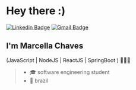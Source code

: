 # Hey there :)


[![Linkedin Badge](https://img.shields.io/badge/-LinkedIn-01357B?style=flat&logo=Linkedin&logoColor=white&link=https://www.linkedin.com/in/marcellafccosta)](https://www.linkedin.com/in/marcellafccosta/)
[![Gmail Badge](https://img.shields.io/badge/-marcellafccosta@gmail.com-01357B?style=flat&logo=Gmail&logoColor=white&link=mailto:marcellafccosta@gmail.com)](mailto:marcellafccosta@gmail.com)



## I'm Marcella Chaves
(JavaScript | NodeJS | ReactJS | SpringBoot ) 👩🏼‍💻

>- 🎓 software engineering student
>- 📍 brazil


